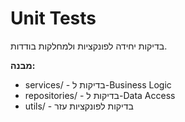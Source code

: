 # Unit Tests

בדיקות יחידה לפונקציות ולמחלקות בודדות.

**מבנה:**
- services/ - בדיקות ל-Business Logic
- repositories/ - בדיקות ל-Data Access
- utils/ - בדיקות לפונקציות עזר
